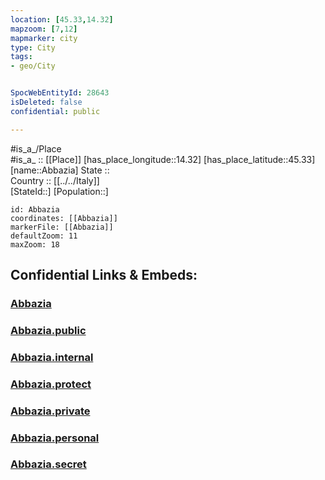 ```yaml
---
location: [45.33,14.32] 
mapzoom: [7,12] 
mapmarker: city 
type: City
tags:
- geo/City


SpocWebEntityId: 28643
isDeleted: false
confidential: public

---
```

#is_a_/Place  
#is_a_ :: [[Place]] 
[has_place_longitude::14.32] 
[has_place_latitude::45.33] 
[name::Abbazia] 
State ::  
Country :: [[../../Italy]]  
[StateId::] 
[Population::] 



```leaflet
id: Abbazia
coordinates: [[Abbazia]] 
markerFile: [[Abbazia]] 
defaultZoom: 11 
maxZoom: 18
```


## Confidential Links & Embeds: 

### [Abbazia](/_Standards/Earth/Continent/Europe/Europe~South/Italy/City/Abbazia.md) 

### [Abbazia.public](/_public/Earth/Continent/Europe/Europe~South/Italy/City/Abbazia.public.md) 

### [Abbazia.internal](/_internal/Earth/Continent/Europe/Europe~South/Italy/City/Abbazia.internal.md) 

### [Abbazia.protect](/_protect/Earth/Continent/Europe/Europe~South/Italy/City/Abbazia.protect.md) 

### [Abbazia.private](/_private/Earth/Continent/Europe/Europe~South/Italy/City/Abbazia.private.md) 

### [Abbazia.personal](/_personal/Earth/Continent/Europe/Europe~South/Italy/City/Abbazia.personal.md) 

### [Abbazia.secret](/_secret/Earth/Continent/Europe/Europe~South/Italy/City/Abbazia.secret.md)

